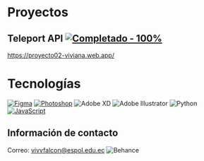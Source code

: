 # Proyectos
## Teleport API <a href="https://"><img src="https://img.shields.io/static/v1?label=Completado&message=100%25&color=2ea44f" alt="Completado - 100%"></a>
https://proyecto02-viviana.web.app/

# Tecnologías
[![Figma](https://img.shields.io/badge/--F24E1E?logo=figma&logoColor=ffffff)](https://www.figma.com/)
[![Photoshop](https://img.shields.io/badge/--31A8FF?logo=adobe%20photoshop&logoColor=000)](https://www.photoshop.com/)
![Adobe XD](https://img.shields.io/badge/Adobe%20XD-470137?style=for-the-badge&logo=Adobe%20XD&logoColor=#FF61F6)
![Adobe Illustrator](https://img.shields.io/badge/adobe%20illustrator-%23FF9A00.svg?style=for-the-badge&logo=adobe%20illustrator&logoColor=white)
![Python](https://img.shields.io/badge/python-3670A0?style=for-the-badge&logo=python&logoColor=ffdd54)
[![JavaScript](https://img.shields.io/badge/--F7DF1E?logo=javascript&logoColor=000)](https://www.javascript.com/)

## Información de contacto
Correo: vivvfalcon@espol.edu.ec
![Behance](https://img.shields.io/badge/Behance-1769ff?style=for-the-badge&logo=behance&logoColor=white)

